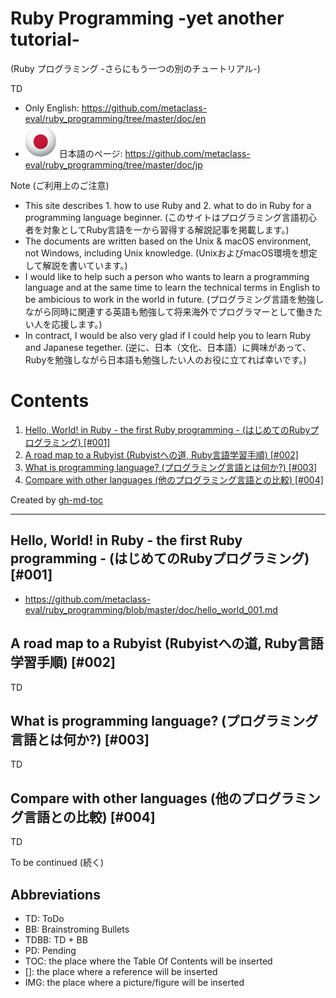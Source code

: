 # Ruby Programming -yet another tutorial-
(Ruby プログラミング -さらにもう一つの別のチュートリアル-)

TD
* Only English: https://github.com/metaclass-eval/ruby_programming/tree/master/doc/en
* ![jp](png/jp.png?raw=true "jp") 日本語のページ: https://github.com/metaclass-eval/ruby_programming/tree/master/doc/jp

Note (ご利用上のご注意)
* This site describes 1. how to use Ruby and 2. what to do in Ruby for a programming language beginner. (このサイトはプログラミング言語初心者を対象としてRuby言語を一から習得する解説記事を掲載します。)
* The documents are written based on the Unix & macOS environment, not Windows, including Unix knowledge. (UnixおよびmacOS環境を想定して解説を書いています。)
* I would like to help such a person who wants to learn a programming language and at the same time to learn the technical terms in English to be ambicious to work in the world in future. (プログラミング言語を勉強しながら同時に関連する英語も勉強して将来海外でプログラマーとして働きたい人を応援します。)
* In contract, I would be also very glad if I could help you to learn Ruby and Japanese tegether. (逆に、日本（文化、日本語）に興味があって、Rubyを勉強しながら日本語も勉強したい人のお役に立てれば幸いです。)

Contents
=================

1. [Hello, World\! in Ruby \- the first Ruby programming \- (はじめてのRubyプログラミング) [\#001]](#hello-world-in-ruby---the-first-ruby-code---%E3%81%AF%E3%81%98%E3%82%81%E3%81%AE%E4%B8%80%E6%AD%A9-001)
2. [A road map to a Rubyist (Rubyistへの道, Ruby言語学習手順) [\#002]](#a-road-map-to-a-rubyist-rubyist%E3%81%B8%E3%81%AE%E9%81%93-ruby%E8%A8%80%E8%AA%9E%E5%AD%A6%E7%BF%92%E6%89%8B%E9%A0%86-002)
3. [What is programming language? (プログラミング言語とは何か?) [\#003]](#what-is-programming-language-%E3%83%97%E3%83%AD%E3%82%B0%E3%83%A9%E3%83%9F%E3%83%B3%E3%82%B0%E8%A8%80%E8%AA%9E%E3%81%A8%E3%81%AF%E4%BD%95%E3%81%8B-003)
4. [Compare with other languages (他のプログラミング言語との比較) [\#004]](#compare-with-other-languages-%E4%BB%96%E3%81%AE%E3%83%97%E3%83%AD%E3%82%B0%E3%83%A9%E3%83%9F%E3%83%B3%E3%82%B0%E8%A8%80%E8%AA%9E%E3%81%A8%E3%81%AE%E6%AF%94%E8%BC%83-004)

Created by [gh-md-toc](https://github.com/ekalinin/github-markdown-toc.go)

----

## Hello, World! in Ruby - the first Ruby programming - (はじめてのRubyプログラミング) [#001]

* https://github.com/metaclass-eval/ruby_programming/blob/master/doc/hello_world_001.md

## A road map to a Rubyist (Rubyistへの道, Ruby言語学習手順) [#002]

TD 

## What is programming language? (プログラミング言語とは何か?) [#003]

TD

## Compare with other languages (他のプログラミング言語との比較) [#004]

TD

To be continued (続く)

## Abbreviations

* TD: ToDo
* BB: Brainstroming Bullets 
* TDBB: TD + BB
* PD: Pending
* TOC: the place where the Table Of Contents will be inserted
* []: the place where a reference will be inserted
* IMG: the place where a picture/figure will be inserted



